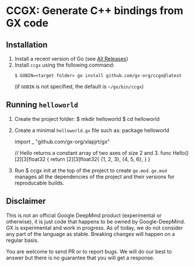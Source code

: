 # CCGX: Generate C++ bindings from GX code

## Installation

1. Install a recent version of Go (see [All Releases](https://go.dev/dl/))
2. Install `ccgx` using the following command:
    ```
    $ GOBIN=<target folder> go install github.com/gx-org/ccgx@latest
    ```
   (if `GOBIN` is not specified, the default is `~/go/bin/ccgx`)

## Running `helloworld`

1. Create the project folder: 
    $ mkdir helloworld
    $ cd helloworld
2. Create a minimal `helloworld.gx` file such as:
    package helloworld
    
    import _ "github.com/gx-org/xlapjrt/gx"
    
    // Hello returns a constant array of two axes of size 2 and 3.
    func Hello() [2][3]float32 {
    	return [2][3]float32{
    		{1, 2, 3},
    		{4, 5, 6},
    	}
    }
3. Run 
    $ ccgx init 
   at the top of the project to create `go.mod`. `go.mod` manages all the dependencies of the project and their versions for reproducable builds.

## Disclaimer

This is not an official Google DeepMind product (experimental or otherwise), it is
just code that happens to be owned by Google-DeepMind. GX is experimental and work
in progress. As of today, we do not consider any part of the language as stable. Breaking
changes will happen on a regular basis.

You are welcome to send PR or to report bugs. We will do our best to answer but there
is no guarantee that you will get a response.
